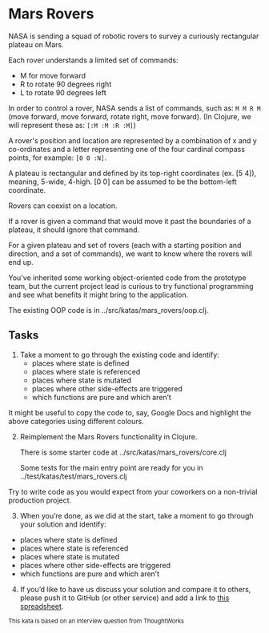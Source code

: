 # Mars Rovers

NASA is sending a squad of robotic rovers to survey a curiously rectangular plateau on Mars.

Each rover understands a limited set of commands:
 - M for move forward
 - R to rotate 90 degrees right
 - L to rotate 90 degrees left

In order to control a rover, NASA sends a list of commands, such as: `M M R M` (move forward, move forward, rotate right, move forward). (In Clojure, we will represent these as: `[:M :M :R :M]`)

A rover's position and location are represented by a combination of x and y co-ordinates and a letter representing one of the four cardinal compass points, for example: `[0 0 :N]`.

A plateau is rectangular and defined by its top-right coordinates (ex. [5 4]), meaning, 5-wide, 4-high. [0 0] can be assumed to be the bottom-left coordinate.

Rovers can coexist on a location.

If a rover is given a command that would move it past the boundaries of a plateau, it should ignore that command.

For a given plateau and set of rovers (each with a starting position and direction, and a set of commands), we want to know where the rovers will end up.

You've inherited some working object-oriented code from the prototype team, but the current project lead is curious to try functional programming and see what benefits it might bring to the application.

The existing OOP code is in ../src/katas/mars_rovers/oop.clj.

## Tasks

1. Take a moment to go through the existing code and identify:
   - places where state is defined
   - places where state is referenced
   - places where state is mutated
   - places where other side-effects are triggered
   - which functions are pure and which aren’t

  It might be useful to copy the code to, say, Google Docs and highlight the above categories using different colours.

2. Reimplement the Mars Rovers functionality in Clojure.

   There is some starter code at ../src/katas/mars_rovers/core.clj

   Some tests for the main entry point are ready for you in ../test/katas/test/mars_rovers.clj

  Try to write code as you would expect from your coworkers on a non-trivial production project.

3.  When you’re done, as we did at the start, take a moment to go through your solution and identify:
   - places where state is defined
   - places where state is referenced
   - places where state is mutated
   - places where other side-effects are triggered
   - which functions are pure and which aren’t

4. If you’d like to have us discuss your solution and compare it to others, please push it to GitHub (or other service) and add a link to [this spreadsheet](https://docs.google.com/spreadsheets/d/1JwO53TlIj367CTodutJNvESWis0tIk4RJH8AiZoPsqs/edit?usp=sharing).

<sup>This kata is based on an interview question from ThoughtWorks</sup>
